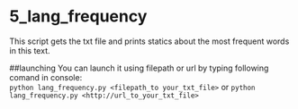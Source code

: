 # 5_lang_frequency
This script gets the txt file and prints statics about the most frequent words in this text.  

##launching 
You can launch it using filepath or url by typing following comand in console:  
`python lang_frequency.py <filepath_to your_txt_file>` or `python lang_frequency.py <http://url_to_your_txt_file>`

